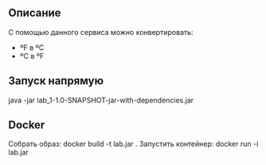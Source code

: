 ## Описание

С помощью данного сервиса можно конвертировать:
- ºF в ºC
- ºC в ºF

## Запуск напрямую

java -jar lab_1-1.0-SNAPSHOT-jar-with-dependencies.jar


## Docker

Собрать образ:
    docker build -t lab.jar .
Запустить контейнер: 
    docker run -i lab.jar
